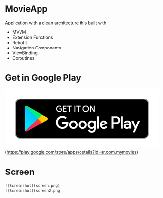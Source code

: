 # MovieApp
Application with a clean architecture this built with
 - MVVM
 - Extension Functions
 - Retrofit
 - Navigation Components
 - ViewBinding
 - Coroutines 
 
 # Get in Google Play
 
 ![Screenshot](googleplay.png)
 (https://play.google.com/store/apps/details?id=ar.com.mymovies)
 
 # Screen
    
    ![Screenshot](screen.png)
    ![Screenshot](screen2.png)

